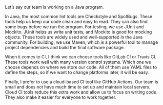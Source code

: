 Let’s say our team is working on a Java program.

In Java, the most common lint tools are Checkstyle and SpotBugs. These tools help us keep our code clean and easy to read. They can also find some bugs before we run the program. For testing, we use JUnit and Mockito. JUnit helps us write unit tests, and Mockito is good for mocking objects. These tools are widely used and well-supported in the Java community. For building, we use Maven, which is a powerful tool to manage project dependencies and build the final software package.

When it comes to CI, I think we can choose tools like GitLab CI or Travis CI. These tools work well with many version control systems. Which one we choose depends on where we store our code. All of them use YAML files to define the steps, so if we want to change platforms later, it will be easy.

Finally, I prefer to use a cloud-based CI tool like GitHub Actions. Our team is small and does not have much time to set up and maintain local servers. Cloud CI tools reduce this extra work and allow us to focus on writing code. They also make it easier for everyone to work together.